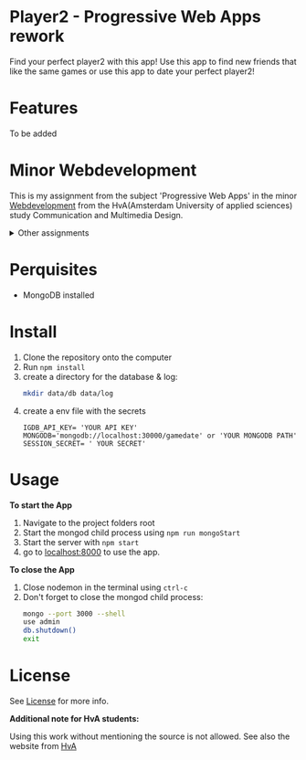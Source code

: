 # Player2 - Progressive Web Apps rework
Find your perfect player2 with this app! Use this app to find new friends that like the same games or use this app to date your perfect player2!

<!-- ![Screen1](https://github.com/iSirThijs/Player2/wiki/images/fp2home.png) -->

# Features
To be added

# Minor Webdevelopment 
This is my assignment from the subject 'Progressive Web Apps' in the minor [Webdevelopment](https://everythingweb.org) from the HvA(Amsterdam University of applied sciences) study Communication and Multimedia Design.

<details>
    <summary>Other assignments</summary>
    <ul>
        <li><a href='https://github.com/iSirThijs/web-app-from-scratch-1920'>Web App from Scratch</a>
        <li><a href='https://github.com/iSirThijs/css-to-the-rescue-1920'>CSS to the rescue</a></li>
        <li><a href='https://github.com/iSirThijs/project-1-1920'>CSS to the rescue</a></li>
        <li><a href='https://github.com/iSirThijs/progressive-web-apps-1920'>CSS to the rescue</a> - This assignment</li>
    <ul>
</details>

# Perquisites
* MongoDB installed

# Install
1. Clone the repository onto the computer
2. Run `npm install`
3. create a directory for the database & log:
	```bash
	mkdir data/db data/log
	````
4. create a env file with the secrets
	```
	IGDB_API_KEY= 'YOUR API KEY'
	MONGODB='mongodb://localhost:30000/gamedate' or 'YOUR MONGODB PATH'
	SESSION_SECRET= ' YOUR SECRET'
	```

# Usage
**To start the App**
1. Navigate to the project folders root
2. Start the mongod child process using `npm run mongoStart`
3. Start the server with `npm start`
4. go to [localhost:8000](localhost:8000) to use the app.

**To close the App**
1. Close nodemon in the terminal using `ctrl-c`
2. Don't forget to close the mongod child process:
	```bash
	mongo --port 3000 --shell
	use admin
	db.shutdown()
	exit
	```

# License
See [License](https://github.com/iSirThijs/pt-tech/blob/master/LICENSE) for more info.

**Additional note for HvA students:**

Using this work without mentioning the source is not allowed. See also the website from [HvA](https://az.hva.nl/studenten/az-lemmas/studenten/hva-breed/juridische-zaken/fraude-en-plagiaat/fraude-en-plagiaat.html)
